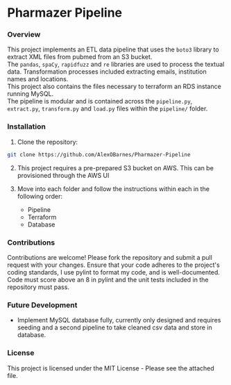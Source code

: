 # Pharmazer Pipeline

### Overview
This project implements an ETL data pipeline that uses the `boto3` library to extract XML files from pubmed from an S3 bucket.    
The `pandas`, `spaCy`, `rapidfuzz` and `re` libraries are used to process the textual data. Transformation processes included extracting emails, institution names and locations.  
This project also contains the files necessary to terraform an RDS instance running MySQL.  
The pipeline is modular and is contained across the `pipeline.py`, `extract.py`, `transform.py` and `load.py` files within the `pipeline/` folder.

### Installation
1. Clone the repository:
```bash
git clone https://github.com/AlexOBarnes/Pharmazer-Pipeline
```

2. This project requires a pre-prepared S3 bucket on AWS. This can be provisioned through the AWS UI

3. Move into each folder and follow the instructions within each in the following order:
    - Pipeline
    - Terraform
    - Database

### Contributions
Contributions are welcome! Please fork the repository and submit a pull request with your changes. Ensure that your code adheres to the project's coding standards, I use pylint to format my code, and is well-documented. Code must score above an 8 in pylint and the unit tests included in the repository must pass.

### Future Development
- Implement MySQL database fully, currently only designed and requires seeding and a second pipeline to take cleaned csv data and store in database.

### License
This project is licensed under the MIT License - Please see the attached file.
